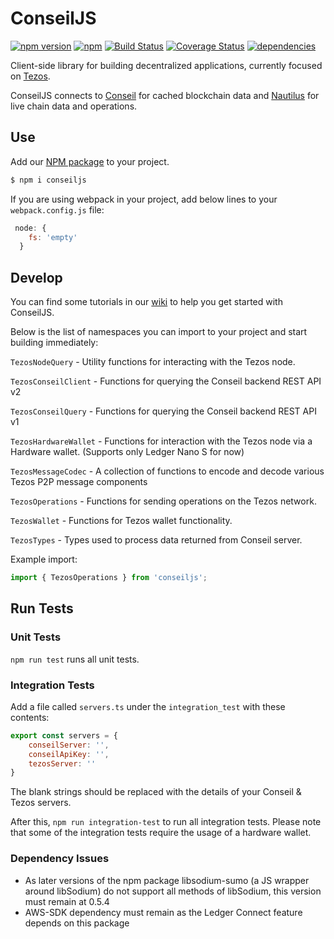 # ConseilJS

[![npm version](https://img.shields.io/npm/v/conseiljs.svg)](https://www.npmjs.com/package/conseiljs)
[![npm](https://img.shields.io/npm/dm/conseiljs.svg)](https://www.npmjs.com/package/conseiljs)
[![Build Status](https://travis-ci.org/Cryptonomic/ConseilJS.svg?branch=master)](https://travis-ci.org/Cryptonomic/ConseilJS)
[![Coverage Status](https://coveralls.io/repos/github/Cryptonomic/ConseilJS/badge.svg?branch=master)](https://coveralls.io/github/Cryptonomic/ConseilJS?branch=master)
[![dependencies](https://david-dm.org/Cryptonomic/ConseilJS/status.svg)](https://david-dm.org/Cryptonomic/ConseilJS)

Client-side library for building decentralized applications, currently focused on [Tezos](http://tezos.com/).

ConseilJS connects to [Conseil](https://github.com/Cryptonomic/Conseil) for cached blockchain data and [Nautilus](https://github.com/Cryptonomic/Nautilus) for live chain data and operations.

## Use

Add our [NPM package](https://www.npmjs.com/package/conseiljs) to your project.

```bash
$ npm i conseiljs

```

If you are using webpack in your project, add below lines to your `webpack.config.js` file:

```javascript
 node: {
    fs: 'empty'
  }
```  

## Develop

You can find some tutorials in our [wiki](https://github.com/Cryptonomic/ConseilJS/wiki/Tutorial:-Querying-for-Tezos-alphanet-data-using-the-ConseilJS-v2-API) to help you get started with ConseilJS.

Below is the list of namespaces you can import to your project and start building immediately:

`TezosNodeQuery` - Utility functions for interacting with the Tezos node.

`TezosConseilClient` - Functions for querying the Conseil backend REST API v2

`TezosConseilQuery` - Functions for querying the Conseil backend REST API v1

`TezosHardwareWallet` - Functions for interaction with the Tezos node via a Hardware wallet. (Supports only Ledger Nano S for now)

`TezosMessageCodec` - A collection of functions to encode and decode various Tezos P2P message components

`TezosOperations` - Functions for sending operations on the Tezos network.

`TezosWallet` - Functions for Tezos wallet functionality.

`TezosTypes` - Types used to process data returned from Conseil server.

Example import:

```javascript
import { TezosOperations } from 'conseiljs';
```

## Run Tests

### Unit Tests

`npm run test` runs all unit tests.

### Integration Tests

Add a file called `servers.ts` under the `integration_test` with these contents:

```javascript
export const servers = {
    conseilServer: '',
    conseilApiKey: '',
    tezosServer: ''
}
```

The blank strings should be replaced with the details of your Conseil & Tezos servers.

After this, `npm run integration-test` to run all integration tests.
Please note that some of the integration tests require the usage of a hardware wallet.

### Dependency Issues
- As later versions of the npm package libsodium-sumo (a JS wrapper around libSodium) do not support all methods of libSodium, this version must remain at 0.5.4
- AWS-SDK dependency must remain as the Ledger Connect feature depends on this package

